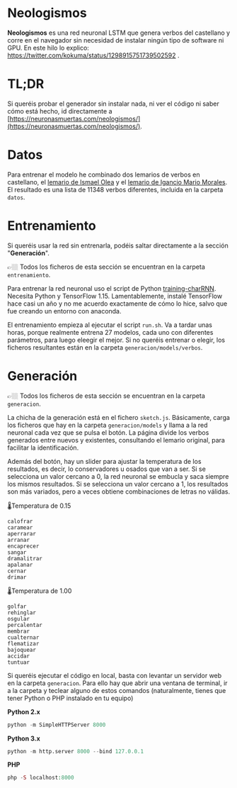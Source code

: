 # Neologismos
**Neologismos** es una red neuronal LSTM que genera verbos del castellano y corre en el navegador sin necesidad de instalar ningún tipo de software ni GPU. En este hilo lo explico: https://twitter.com/kokuma/status/1298915751739502592 .

# TL;DR

Si queréis probar el generador sin instalar nada, ni ver el código ni saber cómo está hecho, id directamente a  [https://neuronasmuertas.com/neologismos/](https://neuronasmuertas.com/neologismos/).

# Datos
Para entrenar el modelo he combinado dos lemarios de verbos en castellano, el [lemario de Ismael Olea](https://github.com/olea/lemarios) y el [lemario de Igancio Mario Morales](https://www.cpimario.com/cm_util.html). El resultado es una lista de 11348 verbos diferentes, incluida en la carpeta `datos`.

# Entrenamiento

Si queréis usar la red sin entrenarla, podéis saltar directamente a la sección "**Generación**".

👉🏼 Todos los ficheros de esta sección se encuentran en la carpeta `entrenamiento`.

Para entrenar la red neuronal uso el script de Python [training-charRNN](https://github.com/ml5js/training-charRNN). Necesita Python y TensorFlow 1.15. Lamentablemente, instalé TensorFlow hace casi un año y no me acuerdo exactamente de cómo lo hice, salvo que fue creando un entorno con anaconda. 

El entrenamiento empieza al ejecutar el script `run.sh`. Va a tardar unas horas, porque realmente entrena 27 modelos, cada uno con diferentes parámetros, para luego eleegir el mejor. Si no queréis entrenar o elegir, los ficheros resultantes están en la carpeta `generacion/models/verbos`. 

# Generación

👉🏼 Todos los ficheros de esta sección se encuentran en la carpeta `generacion`.

La chicha de la generación está en el fichero `sketch.js`.  Básicamente, carga los ficheros que hay en la carpeta `generacion/models` y llama a la red neuronal cada vez que se pulsa el botón. La página divide los verbos generados entre nuevos y existentes, consultando el lemario original, para facilitar la identificación.

Además del botón, hay un slider para ajustar la temperatura de los resultados, es decir, lo conservadores u osados que van a ser. Si se selecciona un valor cercano a 0, la red neuronal se embucla y saca siempre los mismos resultados. Si se selecciona un valor cercano a 1, los resultados son más variados, pero a veces obtiene combinaciones de letras no válidas.

🌡Temperatura de 0.15

```
calofrar
caramear
aperrarar
arranar
encaprecer
sangar
dramalitrar
apalanar
cernar
drimar
```

🌡Temperatura de 1.00

```
golfar
rehinglar
osgular
percalentar
membrar
cualternar
flematizar
bajoquear
accidar
tuntuar
```

Si queréis ejecutar el código en local, basta con levantar un servidor web en la carpeta `generacion`. Para ello hay que abrir una ventana de terminal, ir a la carpeta y teclear alguno de estos comandos (naturalmente, tienes que tener Python o PHP instalado en tu equipo)

**Python 2.x**

```python
python -m SimpleHTTPServer 8000
```

**Python 3.x**

```python
python -m http.server 8000 --bind 127.0.0.1
```

**PHP**

```php
php -S localhost:8000
